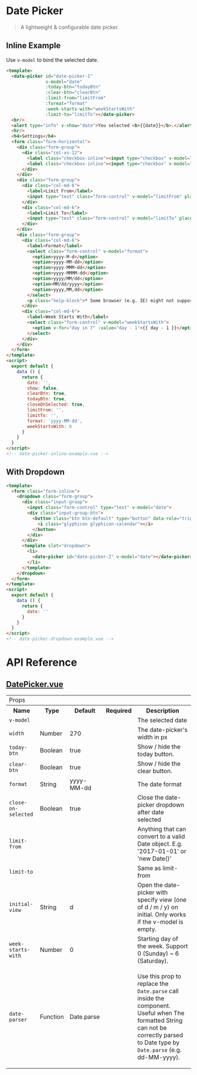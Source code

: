 # Date Picker

> A lightweight & configurable date picker.

## Inline Example

Use `v-model` to bind the selected date.

```html
<template>
  <date-picker id="date-picker-1"
               v-model="date"
               :today-btn="todayBtn"
               :clear-btn="clearBtn"
               :limit-from="limitFrom"
               :format="format"
               :week-starts-with="weekStartsWith"
               :limit-to="limitTo"></date-picker>
  <br/>
  <alert type="info" v-show="date">You selected <b>{{date}}</b>.</alert>
  <hr/>
  <h4>Settings</h4>
  <form class="form-horizontal">
    <div class="form-group">
      <div class="col-xs-12">
        <label class="checkbox-inline"><input type="checkbox" v-model="todayBtn">Today Button</label>
        <label class="checkbox-inline"><input type="checkbox" v-model="clearBtn">Clear Button</label>
      </div>
    </div>
    <div class="form-group">
      <div class="col-md-6">
        <label>Limit From</label>
        <input type="text" class="form-control" v-model="limitFrom" placeholder="E.g. 2017-03-01">
      </div>
      <div class="col-md-6">
        <label>Limit To</label>
        <input type="text" class="form-control" v-model="limitTo" placeholder="E.g. 2017-03-31">
      </div>
    </div>
    <div class="form-group">
      <div class="col-md-6">
        <label>Format</label>
        <select class="form-control" v-model="format">
          <option>yyyy-M-d</option>
          <option>yyyy-MM-dd</option>
          <option>yyyy-MMM-dd</option>
          <option>yyyy-MMMM-dd</option>
          <option>yyyy/MM/dd</option>
          <option>MM/dd/yyyy</option>
          <option>yyyy,MM,dd</option>
        </select>
        <p class="help-block">* Some browser (e.g. IE) might not support all of these formats.</p>
      </div>
      <div class="col-md-6">
        <label>Week Starts With</label>
        <select class="form-control" v-model="weekStartsWith">
          <option v-for="day in 7" :value="day - 1">{{ day - 1 }}</option>
        </select>
      </div>
    </div>
  </form>
</template>
<script>
  export default {
    data () {
      return {
        date: '',
        show: false,
        clearBtn: true,
        todayBtn: true,
        closeOnSelected: true,
        limitFrom: '',
        limitTo: '',
        format: 'yyyy-MM-dd',
        weekStartsWith: 0
      }
    }
  }
</script>
<!-- date-picker-inline-example.vue -->
```

## With Dropdown

```html
<template>
  <form class="form-inline">
    <dropdown class="form-group">
      <div class="input-group">
        <input class="form-control" type="text" v-model="date">
        <div class="input-group-btn">
          <button class="btn btn-default" type="button" data-role="trigger">
            <i class="glyphicon glyphicon-calendar"></i>
          </button>
        </div>
      </div>
      <template slot="dropdown">
        <li>
          <date-picker id="date-picker-2" v-model="date"></date-picker>
        </li>
      </template>
    </dropdown>
  </form>
</template>
<script>
  export default {
    data () {
      return {
        date: ''
      }
    }
  }
</script>
<!-- date-picker-dropdown-example.vue -->
```

# API Reference

## [DatePicker.vue](https://github.com/wxsms/uiv/tree/master/src/components/datepicker/DatePicker.vue)

<div class="table-responsive">
  <table class="table table-bordered">
    <tbody>
    <tr>
      <td colspan="5"><span class="label label-default">Props</span></td>
    </tr>
    <tr>
      <th>Name</th>
      <th>Type</th>
      <th>Default</th>
      <th width="50px">Required</th>
      <th>Description</th>
    </tr>
    <tr>
      <td nowrap="nowrap"><code>v-model</code></td>
      <td></td>
      <td></td>
      <td><i class="glyphicon glyphicon-ok"></i></td>
      <td>The selected date</td>
    </tr>
    <tr>
      <td nowrap="nowrap"><code>width</code></td>
      <td>Number</td>
      <td>270</td>
      <td></td>
      <td>The date-picker's width in px</td>
    </tr>
    <tr>
      <td nowrap="nowrap"><code>today-btn</code></td>
      <td>Boolean</td>
      <td>true</td>
      <td></td>
      <td>Show / hide the today button.</td>
    </tr>
    <tr>
      <td nowrap="nowrap"><code>clear-btn</code></td>
      <td>Boolean</td>
      <td>true</td>
      <td></td>
      <td>Show / hide the clear button.</td>
    </tr>
    <tr>
      <td nowrap="nowrap"><code>format</code></td>
      <td>String</td>
      <td>yyyy-MM-dd</td>
      <td></td>
      <td>The date format</td>
    </tr>
    <tr>
      <td nowrap="nowrap"><code>close-on-selected</code></td>
      <td>Boolean</td>
      <td>true</td>
      <td></td>
      <td>Close the date-picker dropdown after date selected</td>
    </tr>
    <tr>
      <td nowrap="nowrap"><code>limit-from</code></td>
      <td></td>
      <td></td>
      <td></td>
      <td>Anything that can convert to a valid Date object. E.g. '2017-01-01' or 'new Date()'</td>
    </tr>
    <tr>
      <td nowrap="nowrap"><code>limit-to</code></td>
      <td></td>
      <td></td>
      <td></td>
      <td>Same as limit-from</td>
    </tr>
    <tr>
      <td nowrap="nowrap"><code>initial-view</code></td>
      <td>String</td>
      <td>d</td>
      <td></td>
      <td>Open the date-picker with specify view (one of d / m / y) on initial. Only works if the v-model is empty.</td>
    </tr>
    <tr>
      <td nowrap="nowrap"><code>week-starts-with</code></td>
      <td>Number</td>
      <td>0</td>
      <td></td>
      <td>Starting day of the week. Support 0 (Sunday) ~ 6 (Saturday).</td>
    </tr>
    <tr>
      <td nowrap="nowrap"><code>date-parser</code></td>
      <td>Function</td>
      <td>Date.parse</td>
      <td></td>
      <td>
        <p>Use this prop to replace the <code>Date.parse</code> call inside the component.
          Useful when The formatted String can not be correctly parsed to Date type by <code>Date.parse</code>
          (e.g. dd-MM-yyyy).</p>
      </td>
    </tr>
    </tbody>
  </table>
</div>
